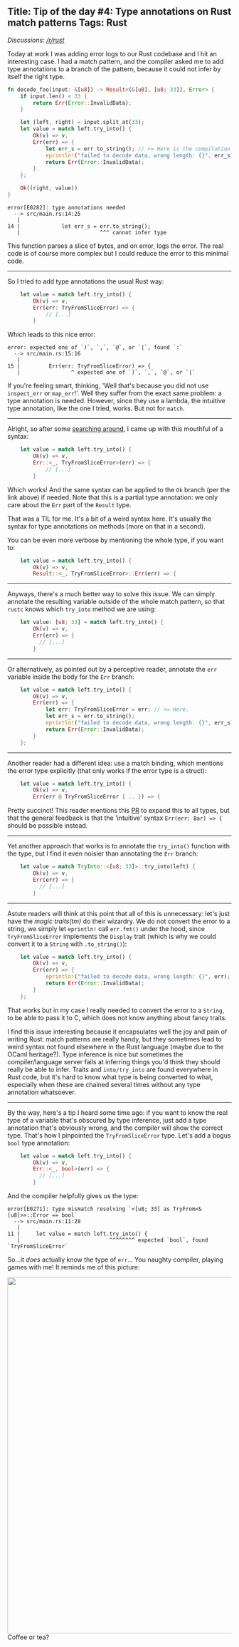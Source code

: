 Title: Tip of the day #4: Type annotations on Rust match patterns
Tags: Rust
---

*Discussions: [/r/rust](https://old.reddit.com/r/rust/comments/1in1wyr/tip_of_the_day_4_type_annotations_on_rust_match/)*

Today at work I was adding error logs to our Rust codebase and I hit an interesting case. I had a match pattern, and the compiler asked me to add type annotations to a branch of the pattern, because it could not infer by itself the right type.

```rust
fn decode_foo(input: &[u8]) -> Result<(&[u8], [u8; 33]), Error> {
    if input.len() < 33 {
        return Err(Error::InvalidData);
    }

    let (left, right) = input.split_at(33);
    let value = match left.try_into() {
        Ok(v) => v,
        Err(err) => {
            let err_s = err.to_string(); // <= Here is the compilation error.
            eprintln!("failed to decode data, wrong length: {}", err_s);
            return Err(Error::InvalidData);
        }
    };

    Ok((right, value))
}
```

```
error[E0282]: type annotations needed
  --> src/main.rs:14:25
   |
14 |             let err_s = err.to_string();
   |                         ^^^ cannot infer type
```

This function parses a slice of bytes, and on error, logs the error. The real code is of course more complex but I could reduce the error to this minimal code.

---

So I tried to add type annotations the usual Rust way:

```rust
    let value = match left.try_into() {
        Ok(v) => v,
        Err(err: TryFromSliceError) => {
            // [...]
        }
```

Which leads to this nice error:

```
error: expected one of `)`, `,`, `@`, or `|`, found `:`
  --> src/main.rs:15:16
   |
15 |         Err(err: TryFromSliceError) => {
   |                ^ expected one of `)`, `,`, `@`, or `|`
```

If you're feeling smart, thinking, 'Well that's because you did not use `inspect_err` or `map_err`!'. Well they suffer from the exact same problem: a type annotation is needed. However, since they use a lambda, the intuitive type annotation, like the one I tried, works. But not for `match`.

---

Alright, so after some [searching around](https://users.rust-lang.org/t/type-annotation-on-match-pattern/49180/10), I came up with this mouthful of a syntax:

```rust
    let value = match left.try_into() {
        Ok(v) => v,
        Err::<_, TryFromSliceError>(err) => {
            // [...]
        }
```

Which works! And the same syntax can be applied to the `Ok` branch (per the link above) if needed. Note that this is a partial type annotation: we only care about the `Err` part of the `Result` type.

That was a TIL for me. It's a bit of a weird syntax here. It's usually the syntax for type annotations on methods (more on that in a second).

You can be even more verbose by mentioning the whole type, if you want to:

```rust
    let value = match left.try_into() {
        Ok(v) => v,
        Result::<_, TryFromSliceError>::Err(err) => {
```

---

Anyways, there's a much better way to solve this issue. We can simply  annotate the resulting variable outside of the whole match pattern, so that `rustc` knows which `try_into` method we are using:

```rust
    let value: [u8; 33] = match left.try_into() {
        Ok(v) => v,
        Err(err) => {
          // [...]
        }
```

---

Or alternatively, as pointed out by a perceptive reader, annotate the `err` variable inside the body for the `Err` branch:

```rust
    let value = match left.try_into() {
        Ok(v) => v,
        Err(err) => {
            let err: TryFromSliceError = err; // <= Here.
            let err_s = err.to_string();
            eprintln!("failed to decode data, wrong length: {}", err_s);
            return Err(Error::InvalidData);
        }
    };
```

---

Another reader had a different idea: use a match binding, which mentions the error type explicitly (that only works if the error type is a struct):

```rust
    let value = match left.try_into() {
        Ok(v) => v,
        Err(err @ TryFromSliceError { .. }) => {
```

Pretty succinct! This reader mentions this [PR](https://github.com/rust-lang/rfcs/pull/3753) to expand this to all types, but that the general feedback is that the 'intuitive' syntax `Err(err: Bar) => {` should be possible instead.

---

Yet another approach that works is to annotate the `try_into()` function with the type, but I find it even noisier than annotating the `Err` branch:

```rust
    let value = match TryInto::<[u8; 33]>::try_into(left) {
        Ok(v) => v,
        Err(err) => {
          // [...]
        }
```

---

Astute readers will think at this point that all of this is unnecessary: let's just have the *magic traits(tm)* do their wizardry. We do not convert the error to a string, we simply let `eprintln!` call `err.fmt()` under the hood, since `TryFromSliceError` implements the `Display` trait (which is why we could convert it to a `String` with `.to_string()`):

```rust
    let value = match left.try_into() {
        Ok(v) => v,
        Err(err) => {
            eprintln!("failed to decode data, wrong length: {}", err);
            return Err(Error::InvalidData);
        }
    };
```

That works but in my case I really needed to convert the error to a `String`, to be able to pass it to C, which does not know anything about fancy traits.


I find this issue interesting because it encapsulates well the joy and pain of writing Rust: match patterns are really handy, but they sometimes lead to weird syntax not found elsewhere in the Rust language (maybe due to the OCaml heritage?). Type inference is nice but sometimes the compiler/language server fails at inferring things you'd think they should really be able to infer. Traits and `into/try_into` are found everywhere in Rust code, but it's hard to know what type is being converted to what, especially when these are chained several times without any type annotation whatsoever.

---

By the way, here's a tip I heard some time ago: if you want to know the real type of a variable that's obscured by type inference, just add a type annotation that's obviously wrong, and the compiler will show the correct type. That's how I pinpointed the `TryFromSliceError` type. Let's add a bogus `bool` type annotation:

```rust
    let value = match left.try_into() {
        Ok(v) => v,
        Err::<_, bool>(err) => {
          // [...]
        }
```

And the compiler helpfully gives us the type:

```
error[E0271]: type mismatch resolving `<[u8; 33] as TryFrom<&[u8]>>::Error == bool`
  --> src/main.rs:11:28
   |
11 |     let value = match left.try_into() {
   |                            ^^^^^^^^ expected `bool`, found `TryFromSliceError`
```

So...it *does* actually know the type of `err`... You naughty compiler, playing games with me! It reminds me of this picture:

<img style="height:50rem" src="coffee_or_tea.png">Coffee or tea?</img>
